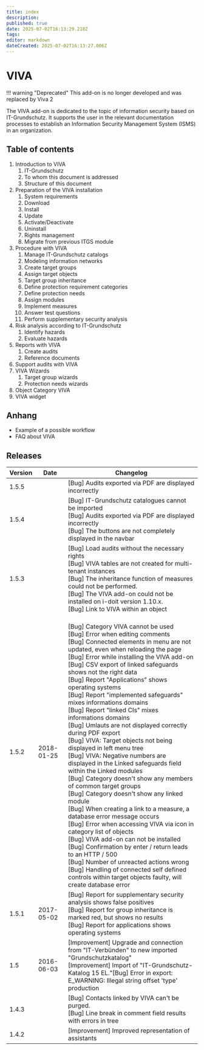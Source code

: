 ```yaml
---
title: index
description: 
published: true
date: 2025-07-02T16:13:29.210Z
tags: 
editor: markdown
dateCreated: 2025-07-02T16:13:27.006Z
---
```


# VIVA

!!! warning "Deprecated"
    This add-on is no longer developed and was replaced by Viva 2

The VIVA add-on is dedicated to the topic of information security based on IT-Grundschutz. It supports the user in the relevant documentation processes to establish an Information Security Management System (ISMS) in an organization.

Table of contents
-----------------

1. Introduction to VIVA
    1. IT-Grundschutz
    2. To whom this document is addressed
    3. Structure of this document
2. Preparation of the VIVA installation
    1. System requirements
    2. Download
    3. Install
    4. Update
    5. Activate/Deactivate
    6. Uninstall
    7. Rights management
    8. Migrate from previous ITGS module
3. Procedure with VIVA  
    1. Manage IT-Grundschutz catalogs
    2. Modeling information networks
    3. Create target groups
    4. Assign target objects
    5. Target group inheritance
    6. Define protection requirement categories
    7. Define protection needs
    8. Assign modules
    9. Implement measures
    10. Answer test questions
    11. Perform supplementary security analysis
4. Risk analysis according to IT-Grundschutz  
    1. Identify hazards
    2. Evaluate hazards
5. Reports with VIVA  
    1. Create audits
    2. Reference documents
6. Support audits with VIVA
7. VIVA Wizards  
    1. Target group wizards
    2. Protection needs wizards
8. Object Category VIVA
9. VIVA widget

Anhang
------

*   Example of a possible workflow
*   FAQ about VIVA

Releases
--------

| Version | Date | Changelog |
| --- | --- | --- |
| 1.5.5 |     | [Bug] Audits exported via PDF are displayed incorrectly |
| 1.5.4 |     | [Bug] IT-Grundschutz catalogues cannot be imported  <br>[Bug] Audits exported via PDF are displayed incorrectly  <br>[Bug] The buttons are not completely displayed in the navbar |
| 1.5.3 |     | [Bug] Load audits without the necessary rights  <br>[Bug] VIVA tables are not created for multi-tenant instances  <br>[Bug] The inheritance function of measures could not be performed.  <br>[Bug] The VIVA add-on could not be installed on i-doit version 1.10.x.  <br>[Bug] Link to VIVA within an object |
| 1.5.2 | 2018-01-25 | <br>[Bug] Category VIVA cannot be used<br>[Bug] Error when editing comments<br>[Bug] Connected elements in menu are not updated, even when reloading the page<br>[Bug] Error while installing the VIVA add-on<br>[Bug] CSV export of linked safeguards shows not the right data<br>[Bug] Report "Applications" shows operating systems<br>[Bug] Report "implemented safeguards" mixes informations domains<br>[Bug] Report "linked CIs" mixes informations domains<br>[Bug] Umlauts are not displayed correctly during PDF export<br>[Bug] VIVA: Target objects not being displayed in left menu tree<br>[Bug] VIVA: Negative numbers are displayed in the Linked safeguards field within the Linked modules<br>[Bug] Category doesn't show any members of common target groups<br>[Bug] Category doesn't show any linked module<br>[Bug] When creating a link to a measure, a database error message occurs<br>[Bug] Error when accessing VIVA via icon in category list of objects<br>[Bug] VIVA add-on can not be installed<br>[Bug] Confirmation by enter / return leads to an HTTP / 500<br>[Bug] Number of unreacted actions wrong<br>[Bug] Handling of connected self defined controls within target objects faulty, will create database error<br> |
| 1.5.1 | 2017-05-02 | [Bug] Report for supplementary security analysis shows false positives<br>[Bug] Report for group inheritance is marked red, but shows no results<br>[Bug] Report for applications shows operating systems<br> |
| 1.5 | 2016-06-03 | [Improvement] Upgrade and connection from "IT-Verbünden" to new imported "Grundschutzkatalog"<br>[Improvement] Import of "IT-Grundschutz-Katalog 15 EL."[Bug] Error in export: E_WARNING: Illegal string offset 'type' production<br> |
| 1.4.3 |     | [Bug] Contacts linked by VIVA can't be purged.<br>[Bug] Line break in comment field results with errors in tree<br> |
| 1.4.2 |     | [Improvement] Improved representation of assistants<br> |
